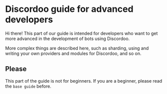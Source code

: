 # Discordoo guide for advanced developers
Hi there! This part of our guide is intended for developers who want to get more advanced in the development of bots using Discordoo.

More complex things are described here, such as sharding, using and writing your own providers and modules for Discordoo, and so on.

## Please
This part of the guide is not for beginners. If you are a beginner, please read the `base guide` before.
